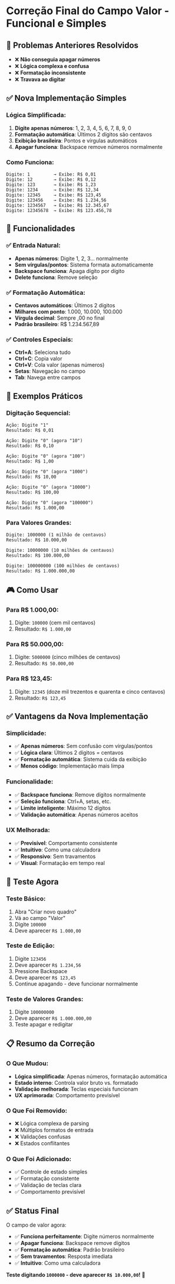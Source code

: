 # Correção Final do Campo Valor - Funcional e Simples

## 🚨 Problemas Anteriores Resolvidos
- ❌ **Não conseguia apagar números**
- ❌ **Lógica complexa e confusa**
- ❌ **Formatação inconsistente**
- ❌ **Travava ao digitar**

## ✅ Nova Implementação Simples

### Lógica Simplificada:
1. **Digite apenas números**: 1, 2, 3, 4, 5, 6, 7, 8, 9, 0
2. **Formatação automática**: Últimos 2 dígitos são centavos
3. **Exibição brasileira**: Pontos e vírgulas automáticos
4. **Apagar funciona**: Backspace remove números normalmente

### Como Funciona:
```
Digite: 1         → Exibe: R$ 0,01
Digite: 12        → Exibe: R$ 0,12
Digite: 123       → Exibe: R$ 1,23
Digite: 1234      → Exibe: R$ 12,34
Digite: 12345     → Exibe: R$ 123,45
Digite: 123456    → Exibe: R$ 1.234,56
Digite: 1234567   → Exibe: R$ 12.345,67
Digite: 12345678  → Exibe: R$ 123.456,78
```

## 🎯 Funcionalidades

### ✅ Entrada Natural:
- **Apenas números**: Digite 1, 2, 3... normalmente
- **Sem vírgulas/pontos**: Sistema formata automaticamente
- **Backspace funciona**: Apaga dígito por dígito
- **Delete funciona**: Remove seleção

### ✅ Formatação Automática:
- **Centavos automáticos**: Últimos 2 dígitos
- **Milhares com ponto**: 1.000, 10.000, 100.000
- **Vírgula decimal**: Sempre ,00 no final
- **Padrão brasileiro**: R$ 1.234.567,89

### ✅ Controles Especiais:
- **Ctrl+A**: Seleciona tudo
- **Ctrl+C**: Copia valor
- **Ctrl+V**: Cola valor (apenas números)
- **Setas**: Navegação no campo
- **Tab**: Navega entre campos

## 🔧 Exemplos Práticos

### Digitação Sequencial:
```
Ação: Digite "1"
Resultado: R$ 0,01

Ação: Digite "0" (agora "10")
Resultado: R$ 0,10

Ação: Digite "0" (agora "100")
Resultado: R$ 1,00

Ação: Digite "0" (agora "1000")
Resultado: R$ 10,00

Ação: Digite "0" (agora "10000")
Resultado: R$ 100,00

Ação: Digite "0" (agora "100000")
Resultado: R$ 1.000,00
```

### Para Valores Grandes:
```
Digite: 1000000 (1 milhão de centavos)
Resultado: R$ 10.000,00

Digite: 10000000 (10 milhões de centavos)
Resultado: R$ 100.000,00

Digite: 100000000 (100 milhões de centavos)
Resultado: R$ 1.000.000,00
```

## 🎮 Como Usar

### Para R$ 1.000,00:
1. Digite: `100000` (cem mil centavos)
2. Resultado: `R$ 1.000,00`

### Para R$ 50.000,00:
1. Digite: `5000000` (cinco milhões de centavos)
2. Resultado: `R$ 50.000,00`

### Para R$ 123,45:
1. Digite: `12345` (doze mil trezentos e quarenta e cinco centavos)
2. Resultado: `R$ 123,45`

## ✅ Vantagens da Nova Implementação

### Simplicidade:
- ✅ **Apenas números**: Sem confusão com vírgulas/pontos
- ✅ **Lógica clara**: Últimos 2 dígitos = centavos
- ✅ **Formatação automática**: Sistema cuida da exibição
- ✅ **Menos código**: Implementação mais limpa

### Funcionalidade:
- ✅ **Backspace funciona**: Remove dígitos normalmente
- ✅ **Seleção funciona**: Ctrl+A, setas, etc.
- ✅ **Limite inteligente**: Máximo 12 dígitos
- ✅ **Validação automática**: Apenas números aceitos

### UX Melhorada:
- ✅ **Previsível**: Comportamento consistente
- ✅ **Intuitivo**: Como uma calculadora
- ✅ **Responsivo**: Sem travamentos
- ✅ **Visual**: Formatação em tempo real

## 🚀 Teste Agora

### Teste Básico:
1. Abra "Criar novo quadro"
2. Vá ao campo "Valor"
3. Digite `100000`
4. Deve aparecer `R$ 1.000,00`

### Teste de Edição:
1. Digite `123456`
2. Deve aparecer `R$ 1.234,56`
3. Pressione Backspace
4. Deve aparecer `R$ 123,45`
5. Continue apagando - deve funcionar normalmente

### Teste de Valores Grandes:
1. Digite `100000000`
2. Deve aparecer `R$ 1.000.000,00`
3. Teste apagar e redigitar

## 📋 Resumo da Correção

### O Que Mudou:
- **Lógica simplificada**: Apenas números, formatação automática
- **Estado interno**: Controla valor bruto vs. formatado
- **Validação melhorada**: Teclas especiais funcionam
- **UX aprimorada**: Comportamento previsível

### O Que Foi Removido:
- ❌ Lógica complexa de parsing
- ❌ Múltiplos formatos de entrada
- ❌ Validações confusas
- ❌ Estados conflitantes

### O Que Foi Adicionado:
- ✅ Controle de estado simples
- ✅ Formatação consistente
- ✅ Validação de teclas clara
- ✅ Comportamento previsível

## ✅ Status Final

O campo de valor agora:
- ✅ **Funciona perfeitamente**: Digite números normalmente
- ✅ **Apagar funciona**: Backspace remove dígitos
- ✅ **Formatação automática**: Padrão brasileiro
- ✅ **Sem travamentos**: Resposta imediata
- ✅ **Intuitivo**: Como uma calculadora

**Teste digitando `1000000` - deve aparecer `R$ 10.000,00`!** 🎉